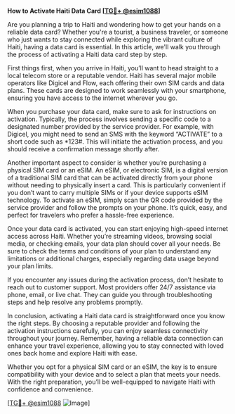 **How to Activate Haiti Data Card [[TG💪+ @esim1088](https://t.me/s/esim1088)]**

Are you planning a trip to Haiti and wondering how to get your hands on a reliable data card? Whether you're a tourist, a business traveler, or someone who just wants to stay connected while exploring the vibrant culture of Haiti, having a data card is essential. In this article, we'll walk you through the process of activating a Haiti data card step by step.

First things first, when you arrive in Haiti, you’ll want to head straight to a local telecom store or a reputable vendor. Haiti has several major mobile operators like Digicel and Flow, each offering their own SIM cards and data plans. These cards are designed to work seamlessly with your smartphone, ensuring you have access to the internet wherever you go. 

When you purchase your data card, make sure to ask for instructions on activation. Typically, the process involves sending a specific code to a designated number provided by the service provider. For example, with Digicel, you might need to send an SMS with the keyword “ACTIVATE” to a short code such as *123#. This will initiate the activation process, and you should receive a confirmation message shortly after.

Another important aspect to consider is whether you’re purchasing a physical SIM card or an eSIM. An eSIM, or electronic SIM, is a digital version of a traditional SIM card that can be activated directly from your phone without needing to physically insert a card. This is particularly convenient if you don’t want to carry multiple SIMs or if your device supports eSIM technology. To activate an eSIM, simply scan the QR code provided by the service provider and follow the prompts on your phone. It’s quick, easy, and perfect for travelers who prefer a hassle-free experience.

Once your data card is activated, you can start enjoying high-speed internet access across Haiti. Whether you’re streaming videos, browsing social media, or checking emails, your data plan should cover all your needs. Be sure to check the terms and conditions of your plan to understand any limitations or additional charges, especially regarding data usage beyond your plan limits.

If you encounter any issues during the activation process, don’t hesitate to reach out to customer support. Most providers offer 24/7 assistance via phone, email, or live chat. They can guide you through troubleshooting steps and help resolve any problems promptly.

In conclusion, activating a Haiti data card is straightforward once you know the right steps. By choosing a reputable provider and following the activation instructions carefully, you can enjoy seamless connectivity throughout your journey. Remember, having a reliable data connection can enhance your travel experience, allowing you to stay connected with loved ones back home and explore Haiti with ease.

Whether you opt for a physical SIM card or an eSIM, the key is to ensure compatibility with your device and to select a plan that meets your needs. With the right preparation, you’ll be well-equipped to navigate Haiti with confidence and convenience.

[[TG💪+ @esim1088](https://t.me/s/esim1088) ![Image](https://i.postimg.cc/Y0z9fWf4/image.png)]